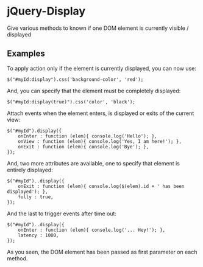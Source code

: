 jQuery-Display
==============

Give various methods to known if one DOM element is currently visible / displayed

## Examples ##

To apply action only if the element is currently displayed, you can now use:

    $("#myId:display").css('background-color', 'red');

And, you can specify that the element must be completely displayed: 

    $("#myId:display(true)").css('color', 'black');

Attach events when the element enters, is displayed or exits of the current view:

    $("#myId").display({
        onEnter : function (elem){ console.log('Hello'); },
        onView : function (elem){ console.log('Yes, I am here!'); },
        onExit : function (elem){ console.log('Bye'); },
    });

And, two more attributes are available, one to specify that element is entirely displayed:

    $("#myId")..display({
        onExit : function (elem){ console.log($(elem).id + ' has been displayed'); },
        fully : true,
    });

And the last to trigger events after time out: 

    $("#myId")..display({
        onEnter : function (elem){ console.log('... Hey!'); },
        latency : 1000,
    });

As you seen, the DOM element has been passed as first parameter on each method. 

